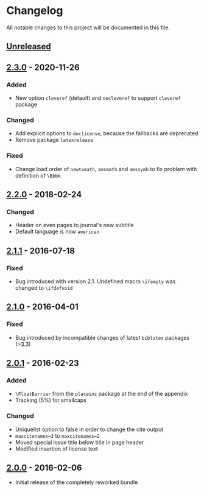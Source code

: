 # Changelog
All notable changes to this project will be documented in this file.

## [Unreleased]

## [2.3.0] - 2020-11-26
### Added
- New option `cleveref` (default) and `nocleveref` to support `cleveref` package

### Changed
- Add explicit options to `doclicense`, because the fallbacks are deprecated
- Remove package `latexrelease`

### Fixed
- Change load order of `newtxmath`, `amsmath` and `amssymb` to fix problem with definition of `\Bbbk`

## [2.2.0] - 2018-02-24

### Changed
- Header on even pages to journal's new subtitle
- Default language is now `american`

## [2.1.1] - 2016-07-18

### Fixed
- Bug introduced with version 2.1. Undefined macro `\ifempty` was changed to `\ifdefvoid`

## [2.1.0] - 2016-04-01

### Fixed
- Bug introduced by incompatible changes of latest `biblatex` packages (>3.3)

## [2.0.1] - 2016-02-23

### Added
- `\FloatBarrier` from the `placeins` package at the end of the appendix
- Tracking (5%) for smallcaps

### Changed
- Uniquelist option to false in order to change the cite output
- `maxcitenames=3` to `maxcitenames=2`
- Moved special issue title below title in page header
- Modified insertion of license text

## [2.0.0] - 2016-02-06

- Initial release of the completely reworked bundle


[Unreleased]: https://github.com/gi-ev/emisa-latex-package/compare/v2.3.0...HEAD
[2.3.0]: https://github.com/gi-ev/emisa-latex-package/tree/v2.3.0
[2.2.0]: https://github.com/gi-ev/emisa-latex-package/tree/v2.2.0
[2.1.1]: https://github.com/gi-ev/emisa-latex-package/tree/v2.1.1
[2.1.0]: https://github.com/gi-ev/emisa-latex-package/tree/v2.1
[2.0.1]: https://github.com/gi-ev/emisa-latex-package/tree/v2.0.1
[2.0.0]: https://github.com/gi-ev/emisa-latex-package/tree/v2.0
